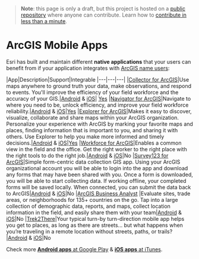 > **Note**: this page is only a draft, but this project is hosted on a [public repository](https://github.com/hhkaos/awesome-arcgis) where anyone can contribute. Learn how to [contribute in less than a minute](https://github.com/hhkaos/awesome-arcgis/blob/master/CONTRIBUTING.md#contributions).

# ArcGIS Mobile Apps

Esri has built and maintain different **native applications** that your users can benefit from if your application integrates with [ArcGIS name users](../name-users/README.md):

|App|Description|Support|Integrable
|---|---|---|
|[Collector for ArcGIS](../products/collector-for-arcgis/README.md)|Use maps anywhere to ground truth your data, make observations, and respond to events. You'll improve the efficiency of your field workforce and the accuracy of your GIS.|[Android](https://play.google.com/store/apps/details?id=com.esri.arcgis.collector) & [iOS](https://itunes.apple.com/us/app/collector-for-arcgis/id589674237?mt=8)| [Yes](https://github.com/Esri/collector-integration)
|[Navigator for ArcGIS](../products/navigator-for-arcgis/README.md)|Navigate to where you need to be, unlock efficiency, and improve your field workforce reliability.|[Android](https://play.google.com/store/apps/details?id=com.esri.navigator) & [iOS](https://itunes.apple.com/us/app/navigator-for-arcgis/id980973560?mt=8)|[Yes](https://github.com/Esri/navigator-integration)
|[Explorer for ArcGIS](https://play.google.com/store/apps/details?id=com.esri.explorer)|Makes it easy to discover, visualize, collaborate and share maps within your ArcGIS organization. Personalize your experience with ArcGIS by marking your favorite maps and places, finding information that is important to you, and sharing it with others. Use Explorer to help you make more informed and timely decisions.|[Android](https://play.google.com/store/apps/details?id=com.esri.explorer) & [iOS](https://itunes.apple.com/us/app/explorer-for-arcgis/id860708788?mt=8)|[Yes](https://github.com/Esri/explorer-integration)
|[Workforce for ArcGIS](../products/workforce/README.md)|Enables a common view in the field and the office. Get the right worker to the right place with the right tools to do the right job.|[Android](https://play.google.com/store/apps/details?id=com.esri.workforce) & [iOS](https://itunes.apple.com/us/app/workforce-for-arcgis/id1046591822?mt=8)|No
|[Survey123 for ArcGIS](../products/survey123/README.md)|Simple form-centric data collection GIS app. Using your ArcGIS organizational account you will be able to login into the app and download any forms that may have been shared with you. Once a form is downloaded, you will be able to start collecting data. If working offline, your completed forms will be saved locally. When connected, you can submit the data back to ArcGIS|[Android](https://play.google.com/store/apps/details?id=com.esri.survey123) & [iOS](https://itunes.apple.com/us/app/survey123-for-arcgis/id993015031?mt=8)|No
|[ArcGIS Business Analyst](https://play.google.com/store/apps/details?id=com.esri.bao.baomobile) |Evaluate sites, trade areas, or neighborhoods for 135+ countries on the go. Tap into a large collection of demographic data, reports, and maps, collect location information in the field, and easily share them with your team|[Android](https://play.google.com/store/apps/details?id=com.esri.bao.baomobile) & [iOS](https://itunes.apple.com/us/app/arcgis-business-analyst/id936839636?mt=8)|No
|[Trek2There](https://play.google.com/store/apps/details?id=com.esri.trek2there)|Your typical turn-by turn-direction mobile app helps you get to places, as long as there are streets... but what happens when you’re traveling in a remote location without streets, paths, or trails? |[Android](https://play.google.com/store/apps/details?id=com.esri.trek2there) & [iOS](https://itunes.apple.com/us/app/trek2there/id1162308506?mt=8)|No

Check more [**Android apps** at Google Play](https://play.google.com/store/apps/dev?id=9049310609237177301) & [**iOS apps** at iTunes](https://itunes.apple.com/us/developer/esri/id379687933).
